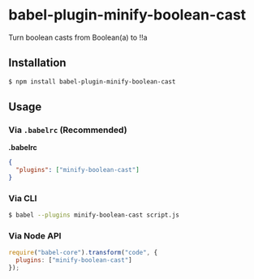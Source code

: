 # babel-plugin-minify-boolean-cast

Turn boolean casts from Boolean(a) to !!a

## Installation

```sh
$ npm install babel-plugin-minify-boolean-cast
```

## Usage

### Via `.babelrc` (Recommended)

**.babelrc**

```json
{
  "plugins": ["minify-boolean-cast"]
}
```

### Via CLI

```sh
$ babel --plugins minify-boolean-cast script.js
```

### Via Node API

```javascript
require("babel-core").transform("code", {
  plugins: ["minify-boolean-cast"]
});
```
